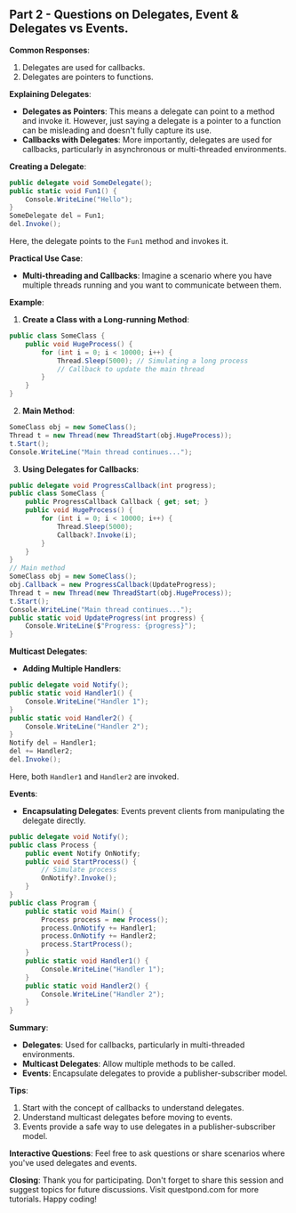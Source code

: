 ## Part 2 - Questions on Delegates, Event & Delegates vs Events.

**Common Responses**:
1. Delegates are used for callbacks.
2. Delegates are pointers to functions.

**Explaining Delegates**:
- **Delegates as Pointers**: This means a delegate can point to a method and invoke it. However, just saying a delegate is a pointer to a function can be misleading and doesn't fully capture its use.
- **Callbacks with Delegates**: More importantly, delegates are used for callbacks, particularly in asynchronous or multi-threaded environments.

**Creating a Delegate**:
```csharp
public delegate void SomeDelegate();
public static void Fun1() {
    Console.WriteLine("Hello");
}
SomeDelegate del = Fun1;
del.Invoke();
```
Here, the delegate points to the `Fun1` method and invokes it.

**Practical Use Case**:
- **Multi-threading and Callbacks**: Imagine a scenario where you have multiple threads running and you want to communicate between them.

**Example**:
1. **Create a Class with a Long-running Method**:
```csharp
public class SomeClass {
    public void HugeProcess() {
        for (int i = 0; i < 10000; i++) {
            Thread.Sleep(5000); // Simulating a long process
            // Callback to update the main thread
        }
    }
}
```
2. **Main Method**:
```csharp
SomeClass obj = new SomeClass();
Thread t = new Thread(new ThreadStart(obj.HugeProcess));
t.Start();
Console.WriteLine("Main thread continues...");
```
3. **Using Delegates for Callbacks**:
```csharp
public delegate void ProgressCallback(int progress);
public class SomeClass {
    public ProgressCallback Callback { get; set; }
    public void HugeProcess() {
        for (int i = 0; i < 10000; i++) {
            Thread.Sleep(5000);
            Callback?.Invoke(i);
        }
    }
}
// Main method
SomeClass obj = new SomeClass();
obj.Callback = new ProgressCallback(UpdateProgress);
Thread t = new Thread(new ThreadStart(obj.HugeProcess));
t.Start();
Console.WriteLine("Main thread continues...");
public static void UpdateProgress(int progress) {
    Console.WriteLine($"Progress: {progress}");
}
```

**Multicast Delegates**:
- **Adding Multiple Handlers**:
```csharp
public delegate void Notify();
public static void Handler1() {
    Console.WriteLine("Handler 1");
}
public static void Handler2() {
    Console.WriteLine("Handler 2");
}
Notify del = Handler1;
del += Handler2;
del.Invoke();
```
Here, both `Handler1` and `Handler2` are invoked.

**Events**:
- **Encapsulating Delegates**: Events prevent clients from manipulating the delegate directly.
```csharp
public delegate void Notify();
public class Process {
    public event Notify OnNotify;
    public void StartProcess() {
        // Simulate process
        OnNotify?.Invoke();
    }
}
public class Program {
    public static void Main() {
        Process process = new Process();
        process.OnNotify += Handler1;
        process.OnNotify += Handler2;
        process.StartProcess();
    }
    public static void Handler1() {
        Console.WriteLine("Handler 1");
    }
    public static void Handler2() {
        Console.WriteLine("Handler 2");
    }
}
```

**Summary**:
- **Delegates**: Used for callbacks, particularly in multi-threaded environments.
- **Multicast Delegates**: Allow multiple methods to be called.
- **Events**: Encapsulate delegates to provide a publisher-subscriber model.

**Tips**:
1. Start with the concept of callbacks to understand delegates.
2. Understand multicast delegates before moving to events.
3. Events provide a safe way to use delegates in a publisher-subscriber model.

**Interactive Questions**:
Feel free to ask questions or share scenarios where you've used delegates and events.

**Closing**:
Thank you for participating. Don't forget to share this session and suggest topics for future discussions. Visit questpond.com for more tutorials. Happy coding!